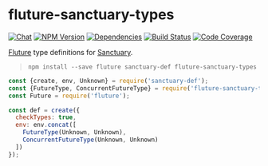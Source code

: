 # fluture-sanctuary-types

[![Chat](https://badges.gitter.im/fluture-js/fluture-sanctuary-types.svg)](https://gitter.im/fluture-js/fluture)
[![NPM Version](https://badge.fury.io/js/fluture-sanctuary-types.svg)](https://www.npmjs.com/package/fluture-sanctuary-types)
[![Dependencies](https://david-dm.org/fluture-js/fluture-sanctuary-types.svg)](https://david-dm.org/fluture-js/fluture-sanctuary-types)
[![Build Status](https://travis-ci.org/fluture-js/fluture-sanctuary-types.svg?branch=master)](https://travis-ci.org/fluture-js/fluture-sanctuary-types)
[![Code Coverage](https://codecov.io/gh/fluture-js/fluture-sanctuary-types/branch/master/graph/badge.svg)](https://codecov.io/gh/fluture-js/fluture-sanctuary-types)

[Fluture][] type definitions for [Sanctuary][].

> `npm install --save fluture sanctuary-def fluture-sanctuary-types`

```js
const {create, env, Unknown} = require('sanctuary-def');
const {FutureType, ConcurrentFutureType} = require('fluture-sanctuary-types');
const Future = require('fluture');

const def = create({
  checkTypes: true,
  env: env.concat([
    FutureType(Unknown, Unknown),
    ConcurrentFutureType(Unknown, Unknown)
  ])
});
```


[Fluture]:    https://github.com/fluture-js/Fluture
[Sanctuary]:  https://sanctuary.js.org/
